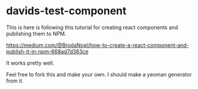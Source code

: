 # davids-test-component

This is here is following this tutorial for creating react components and publishing them to NPM. 

https://medium.com/@BrodaNoel/how-to-create-a-react-component-and-publish-it-in-npm-668ad7d363ce

It works pretty well. 

Feel free to fork this and make your own. I should make a yeoman generator from it. 




